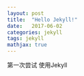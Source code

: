 ```yaml
---
layout: post
title:  "Hello Jekyll!"
date:   2017-06-02
categories: jekyll
tags: jekyll
mathjax: true
---
```


第一次尝试 使用Jekyll
